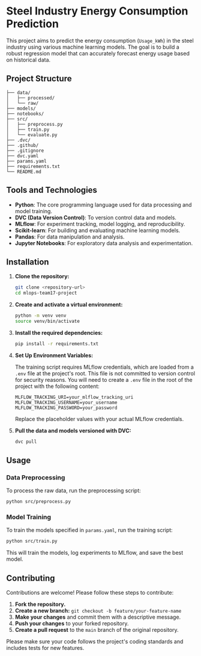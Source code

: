 # Steel Industry Energy Consumption Prediction

This project aims to predict the energy consumption (`Usage_kWh`) in the steel industry using various machine learning models. The goal is to build a robust regression model that can accurately forecast energy usage based on historical data.

## Project Structure

```
├── data/
│   ├── processed/
│   └── raw/
├── models/
├── notebooks/
├── src/
│   ├── preprocess.py
│   ├── train.py
│   └── evaluate.py
├── .dvc/
├── .github/
├── .gitignore
├── dvc.yaml
├── params.yaml
├── requirements.txt
└── README.md
```

## Tools and Technologies

- **Python**: The core programming language used for data processing and model training.
- **DVC (Data Version Control)**: To version control data and models.
- **MLflow**: For experiment tracking, model logging, and reproducibility.
- **Scikit-learn**: For building and evaluating machine learning models.
- **Pandas**: For data manipulation and analysis.
- **Jupyter Notebooks**: For exploratory data analysis and experimentation.

## Installation

1.  **Clone the repository:**
    ```bash
    git clone <repository-url>
    cd mlops-team17-project
    ```

2.  **Create and activate a virtual environment:**
    ```bash
    python -m venv venv
    source venv/bin/activate
    ```

3.  **Install the required dependencies:**
    ```bash
    pip install -r requirements.txt
    ```

4.  **Set Up Environment Variables:**

    The training script requires MLflow credentials, which are loaded from a `.env` file at the project's root. This file is not committed to version control for security reasons. You will need to create a `.env` file in the root of the project with the following content:

    ```
    MLFLOW_TRACKING_URI=your_mlflow_tracking_uri
    MLFLOW_TRACKING_USERNAME=your_username
    MLFLOW_TRACKING_PASSWORD=your_password
    ```
    Replace the placeholder values with your actual MLflow credentials.

5.  **Pull the data and models versioned with DVC:**
    ```bash
    dvc pull
    ```

## Usage

### Data Preprocessing

To process the raw data, run the preprocessing script:

```bash
python src/preprocess.py
```

### Model Training

To train the models specified in `params.yaml`, run the training script:

```bash
python src/train.py
```

This will train the models, log experiments to MLflow, and save the best model.

## Contributing

Contributions are welcome! Please follow these steps to contribute:

1.  **Fork the repository.**
2.  **Create a new branch:** `git checkout -b feature/your-feature-name`
3.  **Make your changes** and commit them with a descriptive message.
4.  **Push your changes** to your forked repository.
5.  **Create a pull request** to the `main` branch of the original repository.

Please make sure your code follows the project's coding standards and includes tests for new features.
